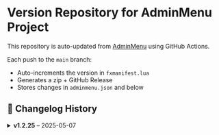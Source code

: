 # Version Repository for AdminMenu Project

This repository is auto-updated from [AdminMenu](https://github.com/jumalley/adminmenu) using GitHub Actions.

Each push to the `main` branch:
- Auto-increments the version in `fxmanifest.lua`
- Generates a zip + GitHub Release
- Stores changes in `adminmenu.json` and below

## 📌 Changelog History


<details>
<summary><strong>v1.2.25</strong> – 2025-05-07</summary>

**Changed Files:**


</details>
